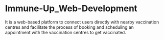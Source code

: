 # Immune-Up_Web-Development
It is a web-based platform to connect users directly with nearby vaccination centres and facilitate the process of booking and scheduling an appointment with the vaccination centres to get vaccinated.
